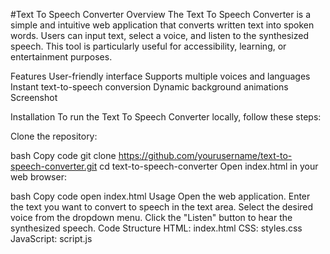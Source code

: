 #Text To Speech Converter
Overview
The Text To Speech Converter is a simple and intuitive web application that converts written text into spoken words. Users can input text, select a voice, and listen to the synthesized speech. This tool is particularly useful for accessibility, learning, or entertainment purposes.

Features
User-friendly interface
Supports multiple voices and languages
Instant text-to-speech conversion
Dynamic background animations
Screenshot

Installation
To run the Text To Speech Converter locally, follow these steps:

Clone the repository:

bash
Copy code
git clone https://github.com/yourusername/text-to-speech-converter.git
cd text-to-speech-converter
Open index.html in your web browser:

bash
Copy code
open index.html
Usage
Open the web application.
Enter the text you want to convert to speech in the text area.
Select the desired voice from the dropdown menu.
Click the "Listen" button to hear the synthesized speech.
Code Structure
HTML: index.html
CSS: styles.css
JavaScript: script.js
